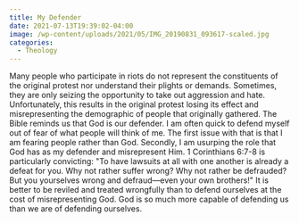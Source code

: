 ```yaml
---
title: My Defender
date: 2021-07-13T19:39:02-04:00
image: /wp-content/uploads/2021/05/IMG_20190831_093617-scaled.jpg
categories:
  - Theology
---
```

Many people who participate in riots do not represent the constituents of the original protest nor understand their plights or demands. Sometimes, they are only seizing the opportunity to take out aggression and hate. Unfortunately, this results in the original protest losing its effect and misrepresenting the demographic of people that originally gathered. The Bible reminds us that God is our defender. I am often quick to defend myself out of fear of what people will think of me. The first issue with that is that I am fearing people rather than God. Secondly, I am usurping the role that God has as my defender and misrepresent Him. 1 Corinthians 6:7-8 is particularly convicting: "To have lawsuits at all with one another is already a defeat for you. Why not rather suffer wrong? Why not rather be defrauded? But you yourselves wrong and defraud—even your own brothers!" It is better to be reviled and treated wrongfully than to defend ourselves at the cost of misrepresenting God. God is so much more capable of defending us than we are of defending ourselves.